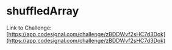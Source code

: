 # shuffledArray

Link to Challenge: [https://app.codesignal.com/challenge/zBDDWvf2sHC7d3Dok](https://app.codesignal.com/challenge/zBDDWvf2sHC7d3Dok)